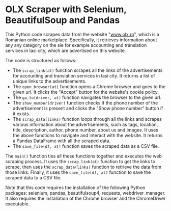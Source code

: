 # OLX Scraper with Selenium, BeautifulSoup and Pandas

This Python code scrapes data from the website "www.olx.ro", which is a Romanian online marketplace. Specifically, it retrieves information about any any category on the sie for example accounting and translation services in Iasi city, which are advertised on this website. 

The code is structured as follows:
- The `scrap_link(at)` function scrapes all the links of the advertisements for accounting and translation services in Iasi city. It returns a list of unique links to the advertisements.
- The `open_browser(at)` function opens a Chrome browser and goes to the given url. It clicks the "Accept" button for the website's cookie policy.
- The `go_to(driver, at)` function navigates the browser to the given url.
- The `show_number(driver)` function checks if the phone number of the advertisement is present and clicks the "Show phone number" button if it exists.
- The `scrap_data(links)` function loops through all the links and scrapes various information about the advertisements, such as tags, location, title, description, author, phone number, about us and images. It uses the above functions to navigate and interact with the website. It returns a Pandas DataFrame with all the scraped data.
- The `save_file(df, at)` function saves the scraped data as a CSV file.

The `main()` function ties all these functions together and executes the web scraping process. It uses the `scrap_link(at)` function to get the links to scrape, then uses the `scrap_data(links)` function to retrieve the data from those links. Finally, it uses the `save_file(df, at)` function to save the scraped data to a CSV file.

Note that this code requires the installation of the following Python packages: selenium, pandas, beautifulsoup4, requests, webdriver_manager. It also requires the installation of the Chrome browser and the ChromeDriver executable.
